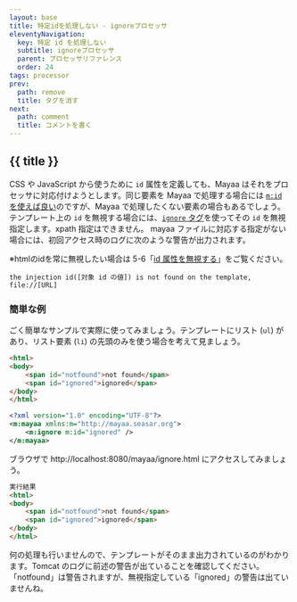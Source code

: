 ```yaml
---
layout: base
title: 特定idを処理しない - ignoreプロセッサ
eleventyNavigation:
  key: 特定 id を処理しない
  subtitle: ignoreプロセッサ
  parent: プロセッサリファレンス
  order: 24
tags: processor
prev:
  path: remove
  title: タグを消す
next:
  path: comment
  title: コメントを書く
---
```


## {{ title }}

CSS や JavaScript から使うために `id` 属性を定義しても、Mayaa はそれをプロセッサに対応付けようとします。同じ要素を Mayaa で処理する場合には <a href="notation.html#mayaaid" title="設定の記述方法">`m:id` を使えば良い</a>のですが、Mayaa で処理したくない要素の場合もあるでしょう。
テンプレート上の `id` を無視する場合には、<a href="/docs/processors/#ignore">`ignore` タグ</a>を使ってその `id` を無視指定します。xpath 指定はできません。
mayaa ファイルに対応する指定がない場合には、初回アクセス時のログに次のような警告が出力されます。

※htmlのidを常に無視したい場合は 5-6「<a href="equals_id_resolver.html">id 属性を無視する</a>」をご覧ください。

```
the injection id([対象 id の値]) is not found on the template, file://[URL]
```

### 簡単な例

ごく簡単なサンプルで実際に使ってみましょう。テンプレートにリスト (`ul`) があり、リスト要素 (`li`) の先頭のみを使う場合を考えて見ましょう。


```html {data-filename=ignore.html}
<html>
<body>
    <span id="notfound">not found</span>
    <span id="ignored">ignored</span>
</body>
</html>
```

```xml {data-filename=ignore.mayaa}
<?xml version="1.0" encoding="UTF-8"?>
<m:mayaa xmlns:m="http://mayaa.seasar.org">
    <m:ignore m:id="ignored" />
</m:mayaa>
```

ブラウザで http://localhost:8080/mayaa/ignore.html にアクセスしてみましょう。

```html
実行結果
<html>
<body>
    <span id="notfound">not found</span>
    <span id="ignored">ignored</span>
</body>
</html>
```

何の処理も行いませんので、テンプレートがそのまま出力されているのがわかります。Tomcat のログに前述の警告が出ていることを確認してください。
「notfound」は警告されますが、無視指定している「ignored」の警告は出ていませんね。
